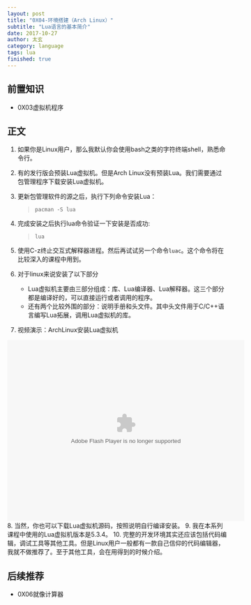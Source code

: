 ```yaml
---
layout: post
title: "0X04-环境搭建（Arch Linux）"
subtitle: "Lua语言的基本简介"
date: 2017-10-27
author: 太玄
category: language
tags: lua
finished: true
---
```


## 前置知识
* 0X03虚拟机程序

## 正文
1. 如果你是Linux用户，那么我默认你会使用bash之类的字符终端shell，熟悉命令行。
2. 有的发行版会预装Lua虚拟机。但是Arch Linux没有预装Lua。我们需要通过包管理程序下载安装Lua虚拟机。
3. 更新包管理软件的源之后，执行下列命令安装Lua：
    >```
    >pacman -S lua
    >```
4. 完成安装之后执行lua命令验证一下安装是否成功:
    >```
    >lua
    >```

5. 使用C-z终止交互式解释器进程。然后再试试另一个命令`luac`。这个命令将在比较深入的课程中用到。
6. 对于linux来说安装了以下部分
    * Lua虚拟机主要由三部分组成：库、Lua编译器、Lua解释器。这三个部分都是编译好的，可以直接运行或者调用的程序。
    * 还有两个比较外围的部分：说明手册和头文件。其中头文件用于C/C++语言编写Lua拓展，调用Lua虚拟机的库。
7. 视频演示：ArchLinux安装Lua虚拟机
<center><embed height="415" width="544" quality="high" allowfullscreen="true" type="application/x-shockwave-flash" src="//static.hdslb.com/miniloader.swf" flashvars="aid=13807516&page=1" pluginspage="//www.adobe.com/shockwave/download/download.cgi?P1_Prod_Version=ShockwaveFlash" /></center>
8. 当然，你也可以下载Lua虚拟机源码，按照说明自行编译安装。
9. 我在本系列课程中使用的Lua虚拟机版本是5.3.4。
10. 完整的开发环境其实还应该包括代码编辑，调试工具等其他工具。但是Linux用户一般都有一款自己信仰的代码编辑器，我就不做推荐了。至于其他工具，会在用得到的时候介绍。

## 后续推荐
* 0X06就像计算器
